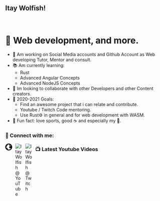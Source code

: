 ##   Itay Wolfish!

<br />

# 🚀 Web development, and more. 

- 🔨 Am working on Social Media accounts and Github Account as Web developing Tutor, Mentor and consult.
- 📚 Am currently learning:
  - Rust
  - Advanced Angular Concepts
  - Advanced NodeJS Concepts
- 🤝 Im looking to collaborate with other Developers and other Content creators.
- 🥅 2020-2021 Goals:
  - Find an awesome project that i can relate and contribute.
  - Youtube / Twitch Code mentoring.
  - Use Rust⚙ in general and for web development with WASM.
- 🎊 Fun fact: love sports, good ☕ and especially my 🐶.

### 🤝 Connect with me: 
[<img align='left' alt="itaywol.com" width="22px" style="margin-right:10px;" src="https://raw.githubusercontent.com/iconic/open-iconic/master/svg/globe.svg">][website]
[<img align='left' alt="Itay Wolfish @ YouTube" width="22px" style="margin-right:10px;" src="https://simpleicons.org/icons/youtube.svg">][youtube]
[<img align='left' alt="Itay Wolfish @ Twitch" width="22px" style="margin-right:10px;" src="https://simpleicons.org/icons/twitch.svg">][twitch]

### 📺 Latest Youtube Videos
<!-- YOUTUBE:START -->
<!-- YOUTUBE:END -->

[website]: https://www.itaywol.com
[youtube]: https://www.youtube.com/channel/UCmpgccM2kkEOh5cyXrW5TFg
[twitch]: https://www.twitch.tv/itaywol
